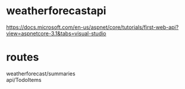 # weatherforecastapi
https://docs.microsoft.com/en-us/aspnet/core/tutorials/first-web-api?view=aspnetcore-3.1&tabs=visual-studio <br>

# routes
weatherforecast/summaries <br>
api/TodoItems <br>
